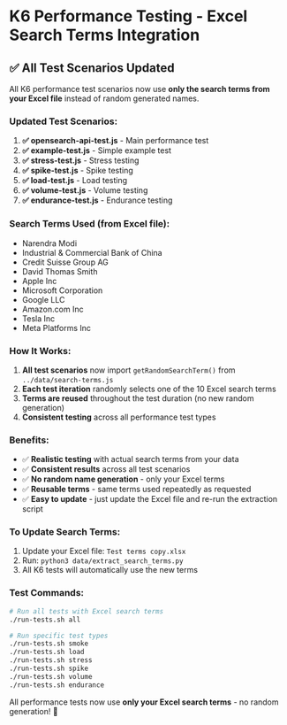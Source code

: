 # K6 Performance Testing - Excel Search Terms Integration

## ✅ All Test Scenarios Updated

All K6 performance test scenarios now use **only the search terms from your Excel file** instead of random generated names.

### Updated Test Scenarios:

1. **✅ opensearch-api-test.js** - Main performance test
2. **✅ example-test.js** - Simple example test  
3. **✅ stress-test.js** - Stress testing
4. **✅ spike-test.js** - Spike testing
5. **✅ load-test.js** - Load testing
6. **✅ volume-test.js** - Volume testing
7. **✅ endurance-test.js** - Endurance testing

### Search Terms Used (from Excel file):

- Narendra Modi
- Industrial & Commercial Bank of China
- Credit Suisse Group AG
- David Thomas Smith
- Apple Inc
- Microsoft Corporation
- Google LLC
- Amazon.com Inc
- Tesla Inc
- Meta Platforms Inc

### How It Works:

1. **All test scenarios** now import `getRandomSearchTerm()` from `../data/search-terms.js`
2. **Each test iteration** randomly selects one of the 10 Excel search terms
3. **Terms are reused** throughout the test duration (no new random generation)
4. **Consistent testing** across all performance test types

### Benefits:

- ✅ **Realistic testing** with actual search terms from your data
- ✅ **Consistent results** across all test scenarios
- ✅ **No random name generation** - only your Excel terms
- ✅ **Reusable terms** - same terms used repeatedly as requested
- ✅ **Easy to update** - just update the Excel file and re-run the extraction script

### To Update Search Terms:

1. Update your Excel file: `Test terms copy.xlsx`
2. Run: `python3 data/extract_search_terms.py`
3. All K6 tests will automatically use the new terms

### Test Commands:

```bash
# Run all tests with Excel search terms
./run-tests.sh all

# Run specific test types
./run-tests.sh smoke
./run-tests.sh load
./run-tests.sh stress
./run-tests.sh spike
./run-tests.sh volume
./run-tests.sh endurance
```

All performance tests now use **only your Excel search terms** - no random generation! 🚀

